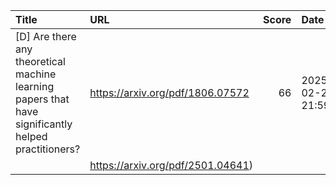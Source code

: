 | Title                                                                                               | URL                               |   Score | Date                |
|:----------------------------------------------------------------------------------------------------|:----------------------------------|--------:|:--------------------|
| [D] Are there any theoretical machine learning papers that have significantly helped practitioners? | https://arxiv.org/pdf/1806.07572  |      66 | 2025-02-20 21:59:39 |
|                                                                                                     | https://arxiv.org/pdf/2501.04641) |         |                     |